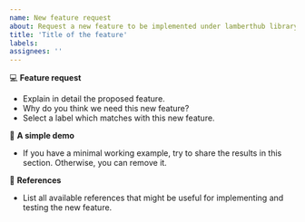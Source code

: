 ```yaml
---
name: New feature request
about: Request a new feature to be implemented under lamberthub library
title: 'Title of the feature'
labels: 
assignees: ''
---
```


💻 **Feature request**

* Explain in detail the proposed feature.
* Why do you think we need this new feature?
* Select a label which matches with this new feature.

🔧 **A simple demo**

* If you have a minimal working example, try to share the results in this
  section. Otherwise, you can remove it.

📝 **References**

* List all available references that might be useful for implementing and
  testing the new feature.


